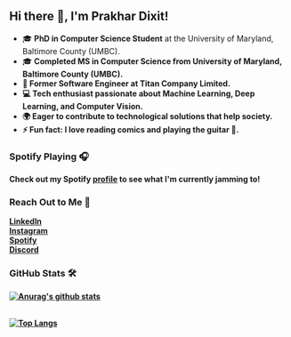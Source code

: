 <!DOCTYPE html>
<html lang="en">
<head>
<meta charset="UTF-8">
<meta name="viewport" content="width=device-width, initial-scale=1.0">


</head>
<body>

<h2>Hi there 👋, I'm Prakhar Dixit!</h2>

<ul>
    <li>🎓 <strong>PhD in Computer Science Student</strong> at the University of Maryland, Baltimore County (UMBC).</li>
    <li>🎓 <strong>Completed MS in Computer Science from University of Maryland, Baltimore County (UMBC).</li>
    <li>💼 <strong>Former Software Engineer</strong> at Titan Company Limited.</li>
    <li>💻 Tech enthusiast passionate about <strong>Machine Learning, Deep Learning, and Computer Vision</strong>.</li>
    <li>🌍 Eager to contribute to technological solutions that help society.</li>
    <li>⚡ <strong>Fun fact:</strong> I love reading comics and playing the guitar 🎸.</li>
</ul>

<h3>Spotify Playing 🎧</h3>
<p>Check out my Spotify <a href="https://open.spotify.com/user/ozrpd6qx3u0qyxn5zppsuacdq">profile</a> to see what I'm currently jamming to!</p>

<h3>Reach Out to Me 📝</h3>
<div class="social-links">
    <a href="https://www.linkedin.com/in/prakhar-dixit-712751149/">LinkedIn</a>
    <br>
    <a href="https://www.instagram.com/pdx972/">Instagram</a>
    <br>
    <a href="https://open.spotify.com/user/ozrpd6qx3u0qyxn5zppsuacdq">Spotify</a>
    <br>
    <a href="https://discord.gg/RWnR52nG">Discord</a>
</div>


<h3>GitHub Stats 🛠</h3>



[![Anurag's github stats](https://github-readme-stats.vercel.app/api?username=pdx97&&show_icons=true&theme=merko)](https://github.com/anuraghazra/github-readme-stats)  

<br>[![Top Langs](https://github-readme-stats.vercel.app/api/top-langs/?username=pdx97&layout=compact&card_width=440)](https://github.com/anuraghazra/github-readme-stats)
<br/>
</body>
</html>



















